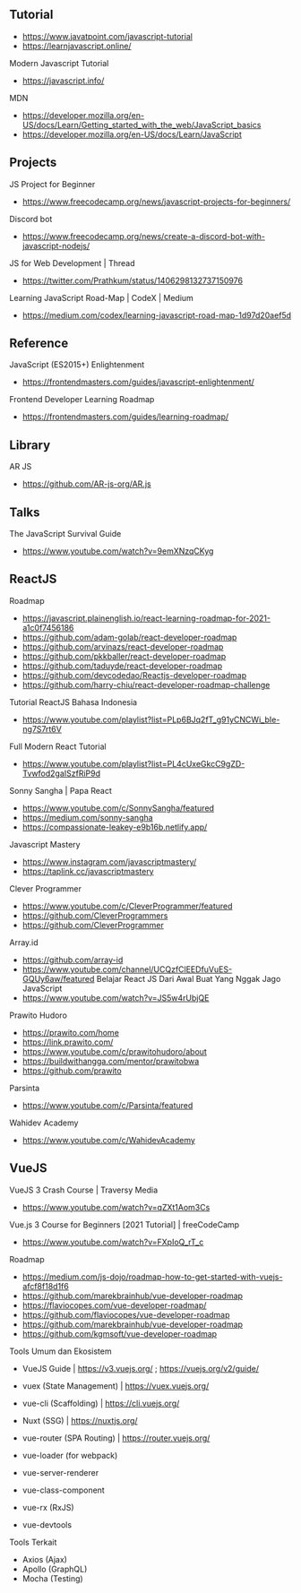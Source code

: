 
## Tutorial

- https://www.javatpoint.com/javascript-tutorial
- https://learnjavascript.online/

Modern Javascript Tutorial
- https://javascript.info/

MDN
- https://developer.mozilla.org/en-US/docs/Learn/Getting_started_with_the_web/JavaScript_basics
- https://developer.mozilla.org/en-US/docs/Learn/JavaScript


## Projects

JS Project for Beginner
- https://www.freecodecamp.org/news/javascript-projects-for-beginners/

Discord bot
- https://www.freecodecamp.org/news/create-a-discord-bot-with-javascript-nodejs/

JS for Web Development | Thread
- https://twitter.com/Prathkum/status/1406298132737150976

Learning JavaScript Road-Map | CodeX | Medium
- https://medium.com/codex/learning-javascript-road-map-1d97d20aef5d


## Reference
JavaScript (ES2015+) Enlightenment
- https://frontendmasters.com/guides/javascript-enlightenment/

Frontend Developer Learning Roadmap
- https://frontendmasters.com/guides/learning-roadmap/


## Library

AR JS
- https://github.com/AR-js-org/AR.js


## Talks

The JavaScript Survival Guide
- https://www.youtube.com/watch?v=9emXNzqCKyg 

## ReactJS

Roadmap
- https://javascript.plainenglish.io/react-learning-roadmap-for-2021-a1c0f7456186
- https://github.com/adam-golab/react-developer-roadmap
- https://github.com/arvinazs/react-developer-roadmap
- https://github.com/pkkballer/react-developer-roadmap
- https://github.com/taduyde/react-developer-roadmap
- https://github.com/devcodedao/Reactjs-developer-roadmap
- https://github.com/harry-chiu/react-developer-roadmap-challenge

Tutorial ReactJS Bahasa Indonesia
- https://www.youtube.com/playlist?list=PLp6BJq2fT_g91yCNCWi_bIe-ng7S7rt6V

Full Modern React Tutorial
- https://www.youtube.com/playlist?list=PL4cUxeGkcC9gZD-Tvwfod2gaISzfRiP9d

Sonny Sangha | Papa React
- https://www.youtube.com/c/SonnySangha/featured
- https://medium.com/sonny-sangha
- https://compassionate-leakey-e9b16b.netlify.app/

Javascript Mastery
- https://www.instagram.com/javascriptmastery/
- https://taplink.cc/javascriptmastery

Clever Programmer
- https://www.youtube.com/c/CleverProgrammer/featured
- https://github.com/CleverProgrammers
- https://github.com/CleverProgrammer

Array.id
- https://github.com/array-id
- https://www.youtube.com/channel/UCQzfClEEDfuVuES-GQUy6aw/featured
Belajar React JS Dari Awal Buat Yang Nggak Jago JavaScript
- https://www.youtube.com/watch?v=JS5w4rUbjQE

Prawito Hudoro
- https://prawito.com/home
- https://link.prawito.com/
- https://www.youtube.com/c/prawitohudoro/about
- https://buildwithangga.com/mentor/prawitobwa
- https://github.com/prawito

Parsinta
- https://www.youtube.com/c/Parsinta/featured

Wahidev Academy
- https://www.youtube.com/c/WahidevAcademy

## VueJS

VueJS 3 Crash Course | Traversy Media
- https://www.youtube.com/watch?v=qZXt1Aom3Cs

Vue.js 3 Course for Beginners [2021 Tutorial] | freeCodeCamp
- https://www.youtube.com/watch?v=FXpIoQ_rT_c

Roadmap
- https://medium.com/js-dojo/roadmap-how-to-get-started-with-vuejs-afcf8f18d1f6
- https://github.com/marekbrainhub/vue-developer-roadmap
- https://flaviocopes.com/vue-developer-roadmap/
- https://github.com/flaviocopes/vue-developer-roadmap
- https://github.com/marekbrainhub/vue-developer-roadmap
- https://github.com/kgmsoft/vue-developer-roadmap

Tools Umum dan Ekosistem

- VueJS Guide | https://v3.vuejs.org/ ; https://vuejs.org/v2/guide/
- vuex (State Management) | https://vuex.vuejs.org/
- vue-cli (Scaffolding) | https://cli.vuejs.org/
- Nuxt (SSG) | https://nuxtjs.org/
- vue-router (SPA Routing) | https://router.vuejs.org/

- vue-loader (for webpack)
- vue-server-renderer
- vue-class-component
- vue-rx (RxJS)
- vue-devtools

Tools Terkait

- Axios (Ajax)
- Apollo (GraphQL)
- Mocha (Testing)

